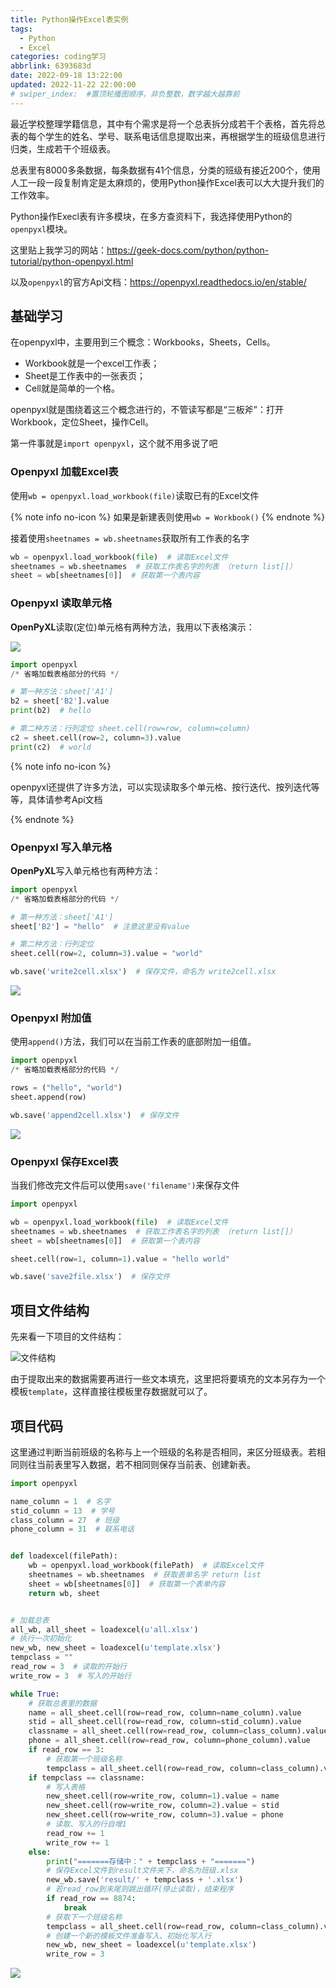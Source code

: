 ```yaml
---
title: Python操作Excel表实例
tags:
  - Python
  - Excel
categories: coding学习
abbrlink: 6393683d
date: 2022-09-18 13:22:00
updated: 2022-11-22 22:00:00
# swiper_index:  #置顶轮播图顺序，非负整数，数字越大越靠前
---
```

最近学校整理学籍信息，其中有个需求是将一个总表拆分成若干个表格，首先将总表的每个学生的姓名、学号、联系电话信息提取出来，再根据学生的班级信息进行归类，生成若干个班级表。

总表里有8000多条数据，每条数据有41个信息，分类的班级有接近200个，使用人工一段一段复制肯定是太麻烦的，使用Python操作Excel表可以大大提升我们的工作效率。

Python操作Execl表有许多模块，在多方查资料下，我选择使用Python的`openpyxl`模块。

这里贴上我学习的网站：https://geek-docs.com/python/python-tutorial/python-openpyxl.html

以及`openpyxl`的官方Api文档：https://openpyxl.readthedocs.io/en/stable/

## 基础学习

在openpyxl中，主要用到三个概念：Workbooks，Sheets，Cells。

- Workbook就是一个excel工作表；
- Sheet是工作表中的一张表页；
- Cell就是简单的一个格。

openpyxl就是围绕着这三个概念进行的，不管读写都是“三板斧”：打开Workbook，定位Sheet，操作Cell。

第一件事就是`import openpyxl`，这个就不用多说了吧

### Openpyxl 加载Excel表

使用`wb = openpyxl.load_workbook(file)`读取已有的Excel文件

{% note info no-icon %}
如果是新建表则使用`wb = Workbook()`
{% endnote %}

接着使用`sheetnames = wb.sheetnames`获取所有工作表的名字

```python
wb = openpyxl.load_workbook(file)  # 读取Excel文件
sheetnames = wb.sheetnames  # 获取工作表名字的列表 （return list[]）
sheet = wb[sheetnames[0]]  # 获取第一个表内容
```

### Openpyxl 读取单元格

**OpenPyXL**读取(定位)单元格有两种方法，我用以下表格演示：

![](https://baozi-blog.oss-cn-shenzhen.aliyuncs.com/images/202209181250429.png)

```python
import openpyxl
/* 省略加载表格部分的代码 */

# 第一种方法：sheet['A1']
b2 = sheet['B2'].value
print(b2)  # hello

# 第二种方法：行列定位 sheet.cell(row=row, column=column)
c2 = sheet.cell(row=2, column=3).value
print(c2)  # world
```

{% note info no-icon %}

openpyxl还提供了许多方法，可以实现读取多个单元格、按行迭代、按列迭代等等，具体请参考Api文档

{% endnote %}

### Openpyxl 写入单元格

**OpenPyXL**写入单元格也有两种方法：

```python
import openpyxl
/* 省略加载表格部分的代码 */

# 第一种方法：sheet['A1']
sheet['B2'] = "hello"  # 注意这里没有value

# 第二种方法：行列定位
sheet.cell(row=2, column=3).value = "world"

wb.save('write2cell.xlsx')  # 保存文件，命名为 write2cell.xlsx
```

![](https://baozi-blog.oss-cn-shenzhen.aliyuncs.com/images/202209181250429.png)

### Openpyxl 附加值

使用`append()`方法，我们可以在当前工作表的底部附加一组值。

```python
import openpyxl
/* 省略加载表格部分的代码 */

rows = ("hello", "world")
sheet.append(row)

wb.save('append2cell.xlsx')  # 保存文件
```

![](https://baozi-blog.oss-cn-shenzhen.aliyuncs.com/images/202209181305333.png)

### Openpyxl 保存Excel表

当我们修改完文件后可以使用`save('filename')`来保存文件

```python
import openpyxl

wb = openpyxl.load_workbook(file)  # 读取Excel文件
sheetnames = wb.sheetnames  # 获取工作表名字的列表 （return list[]）
sheet = wb[sheetnames[0]]  # 获取第一个表内容

sheet.cell(row=1, column=1).value = "hello world"

wb.save('save2file.xlsx')  # 保存文件
```

## 项目文件结构

先来看一下项目的文件结构：

![文件结构](https://baozi-blog.oss-cn-shenzhen.aliyuncs.com/images/202209181115834.png)

由于提取出来的数据需要再进行一些文本填充，这里把将要填充的文本另存为一个模板`template`，这样直接往模板里存数据就可以了。

## 项目代码

这里通过判断当前班级的名称与上一个班级的名称是否相同，来区分班级表。若相同则往当前表里写入数据，若不相同则保存当前表、创建新表。

```python
import openpyxl

name_column = 1  # 名字
stid_column = 13  # 学号
class_column = 27  # 班级
phone_column = 31  # 联系电话


def loadexcel(filePath):
    wb = openpyxl.load_workbook(filePath)  # 读取Excel文件
    sheetnames = wb.sheetnames  # 获取表单名字 return list
    sheet = wb[sheetnames[0]]  # 获取第一个表单内容
    return wb, sheet


# 加载总表
all_wb, all_sheet = loadexcel(u'all.xlsx')
# 执行一次初始化
new_wb, new_sheet = loadexcel(u'template.xlsx')
tempclass = ""
read_row = 3  # 读取的开始行
write_row = 3  # 写入的开始行

while True:
    # 获取总表里的数据
    name = all_sheet.cell(row=read_row, column=name_column).value
    stid = all_sheet.cell(row=read_row, column=stid_column).value
    classname = all_sheet.cell(row=read_row, column=class_column).value
    phone = all_sheet.cell(row=read_row, column=phone_column).value
    if read_row == 3:
        # 获取第一个班级名称
        tempclass = all_sheet.cell(row=read_row, column=class_column).value
    if tempclass == classname:
        # 写入表格
        new_sheet.cell(row=write_row, column=1).value = name
        new_sheet.cell(row=write_row, column=2).value = stid
        new_sheet.cell(row=write_row, column=3).value = phone
        # 读取、写入的行自增1
        read_row += 1
        write_row += 1
    else:
        print("=======存储中：" + tempclass + "=======")
        # 保存Excel文件到result文件夹下，命名为班级.xlsx
        new_wb.save('result/' + tempclass + '.xlsx')
        # 若read_row到末尾则跳出循环(停止读取)，结束程序
        if read_row == 8874:
            break
        # 获取下一个班级名称
        tempclass = all_sheet.cell(row=read_row, column=class_column).value
        # 创建一个新的模板文件准备写入、初始化写入行
        new_wb, new_sheet = loadexcel(u'template.xlsx')
        write_row = 3

```

![](https://baozi-blog.oss-cn-shenzhen.aliyuncs.com/images/202209181316087.png)